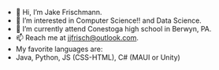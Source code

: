 - 👋 Hi, I’m Jake Frischmann.
- 👀 I’m interested in Computer Science!! and Data Science.
- 🌱 I’m currently attend Conestoga high school in Berwyn, PA.
- 📫 Reach me at jjfrisch@outlook.com.
- My favorite languages are:
- Java, Python, JS (CSS-HTML), C# (MAUI or Unity)

<!---
JJFrisch/JJFrisch is a ✨ special ✨ repository because its `README.md` (this file) appears on your GitHub profile.
You can click the Preview link to take a look at your changes.
--->
